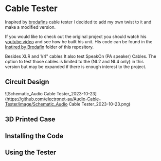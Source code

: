 # Cable Tester
Inspired by [brodafins](https://www.youtube.com/channel/UCYWdkH3cT7uKhssbFg7uHtw) cable tester I decided to add my own twist to it and make a modified version.

If you would like to check out the original project you should watch his [youtube video](https://www.youtube.com/watch?v=r3Qzw2hiL2Y) and see how he built his unit.
His code can be found in the [Instired by Brodafin](https://github.com/electronet-au/Audio-Cable-Tester/blob/main/Instired%20by%20Brodafin/brodafin.ino) folder of this repository.


Besides XLR and 1/4" cables It also test SpeakOn (PA speaker) Cables.
The option to test those cables is limited to the (NL2 and NL4 only) in this version but may be expanded if there is enough interest to the project.


## Circuit Design

![Schematic_Audio Cable Tester_2023-10-23](https://github.com/electronet-au/Audio-Cable-Tester/image/Schematic_Audio Cable Tester_2023-10-23.png)

## 3D Printed Case

## Installing the Code


## Using the Tester
